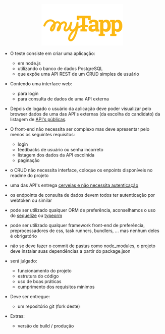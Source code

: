 <p align="center">
  <img width="260" src="https://github.com/myTapp/front-end-test/blob/master/mytapp.png?raw=true">
</p>

- O teste consiste em criar uma aplicação:
  - em node.js
  - utilizando o banco de dados PostgreSQL
  - que expõe uma API REST de um CRUD simples de usuário
  
- Contendo uma interface web:
  - para login
  - para consulta de dados de uma API externa

- Depois de logado o usuário da aplicação deve poder visualizar pelo browser dados de uma das API's externas (da escolha do candidato) da listagem de [API's públicas](https://github.com/toddmotto/public-apis).

- O front-end não necessita ser complexo mas deve apresentar pelo menos os seguintes requisitos:
  - login
  - feedbacks de usuário ou senha incorreto
  - listagem dos dados da API escolhida
  - paginação
  
- o CRUD não necessita interface, coloque os enpoints disponíveis no readme do projeto
- uma das API's entrega [cervejas e não necessita autenticação](https://punkapi.com/)
- os endpoints de consulta de dados devem todos ter autenticação por webtoken ou similar
- pode ser utilizado qualquer ORM de preferência, aconselhamos o uso do [sequelize](https://github.com/sequelize/sequelize) ou [typeorm](https://github.com/typeorm/typeorm)
- pode ser utilizado qualquer framework front-end de preferência, preprocessadores de css, task runners, bundlers, ... mas nenhum deles é obrigatório
- não se deve fazer o commit de pastas como node_modules, o projeto deve instalar suas dependências a partir do package.json
- será julgado:
  - funcionamento do projeto
  - estrutura do código
  - uso de boas práticas
  - cumprimento dos requisitos mínimos

- Deve ser entregue:
  - um repositório git (fork deste)
  
- Extras:
  - versão de build / produção
